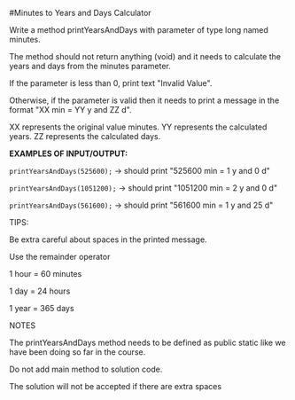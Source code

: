 #Minutes to Years and Days Calculator

Write a method printYearsAndDays with parameter of type long named minutes.

The method should not return anything (void) and it needs to calculate the years and days from the minutes parameter.

If the parameter is less than 0, print text "Invalid Value".

Otherwise, if the parameter is valid then it needs to print a message in the format "XX min = YY y and ZZ d".

XX represents the original value minutes.
YY represents the calculated years.
ZZ represents the calculated days.



**EXAMPLES OF INPUT/OUTPUT:**

`printYearsAndDays(525600);`  → should print "525600 min = 1 y and 0 d"

`printYearsAndDays(1051200);` → should print "1051200 min = 2 y and 0 d"

`printYearsAndDays(561600);`  → should print "561600 min = 1 y and 25 d"



TIPS:

Be extra careful about spaces in the printed message.

Use the remainder operator

1 hour = 60 minutes

1 day = 24 hours

1 year = 365 days

NOTES

The printYearsAndDays method needs to be defined as public static like we have been doing so far in the course.

Do not add main method to solution code.

The solution will not be accepted if there are extra spaces

